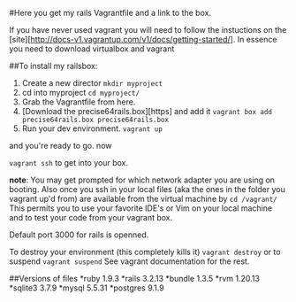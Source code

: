 #Here you get my rails Vagrantfile and a link to the box.

If you have never used vagrant you will need to follow the instuctions on the [site][http://docs-v1.vagrantup.com/v1/docs/getting-started/]. In essence you need to download virtualbox and vagrant


##To install my railsbox:

1. Create a new director
	`mkdir myproject`
2. cd into myproject
	`cd myproject/`
3. Grab the Vagrantfile from here.
4. [Download the precise64rails.box][https] and add it
	`vagrant box add precise64rails.box precise64rails.box`
5. Run your dev environment.
	`vagrant up`

and you're ready to go. now 

`vagrant ssh` to get into your box. 

__note__: You may get prompted for which network adapter you are using on booting. Also once you ssh in your local files (aka the ones in the folder you vagrant up'd from) are available from the virtual machine by `cd /vagrant/`
This permits you to use your favorite IDE's or Vim on your local machine and to test your code from your vagrant box. 

Default port 3000 for rails is openned. 

To destroy your environment (this completely kills it) `vagrant destroy` or to suspend `vagrant suspend`
See vagrant documentation for the rest. 

##Versions of files
*ruby 1.9.3
*rails 3.2.13
*bundle 1.3.5
*rvm 1.20.13
*sqlite3 3.7.9
*mysql 5.5.31
*postgres 9.1.9


